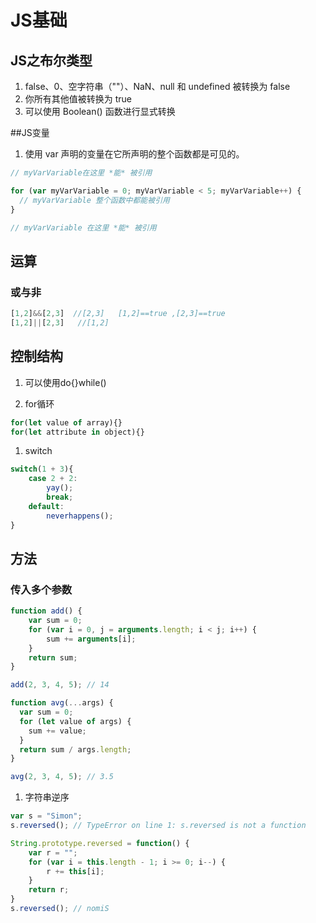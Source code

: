 # JS基础

## JS之布尔类型

1. false、0、空字符串（""）、NaN、null 和 undefined 被转换为 false
1. 你所有其他值被转换为 true
1. 可以使用 Boolean() 函数进行显式转换

##JS变量

1. 使用 var 声明的变量在它所声明的整个函数都是可见的。
```js
// myVarVariable在这里 *能* 被引用

for (var myVarVariable = 0; myVarVariable < 5; myVarVariable++) {
  // myVarVariable 整个函数中都能被引用
}

// myVarVariable 在这里 *能* 被引用
```

## 运算

###  或与非
```js
[1,2]&&[2,3]  //[2,3]   [1,2]==true ,[2,3]==true 
[1,2]||[2,3]   //[1,2] 
```

## 控制结构
1. 可以使用do{}while()

1. for循环
```js
for(let value of array){}
for(let attribute in object){}
```

1. switch
```js
switch(1 + 3){
    case 2 + 2:
        yay();
        break;
    default:
        neverhappens();
}
```

## 方法

### 传入多个参数
```js
function add() {
    var sum = 0;
    for (var i = 0, j = arguments.length; i < j; i++) {
        sum += arguments[i];
    }
    return sum;
}

add(2, 3, 4, 5); // 14
```

```js
function avg(...args) {
  var sum = 0;
  for (let value of args) {
    sum += value;
  }
  return sum / args.length;
}

avg(2, 3, 4, 5); // 3.5
```
1. 字符串逆序
```js
var s = "Simon";
s.reversed(); // TypeError on line 1: s.reversed is not a function

String.prototype.reversed = function() {
    var r = "";
    for (var i = this.length - 1; i >= 0; i--) {
        r += this[i];
    }
    return r;
}
s.reversed(); // nomiS
```